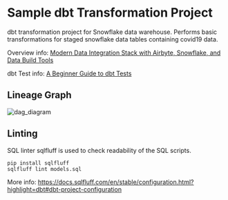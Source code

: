 # Sample dbt Transformation Project

dbt transformation project for Snowflake data warehouse. Performs basic transformations for staged snowflake data tables containing covid19 data.

Overview info: [Modern Data Integration Stack with Airbyte, Snowflake, and Data Build Tools](https://selectfrom.dev/modern-data-integration-stack-with-airbyte-snowflake-and-dbt-795fdecf2035)

dbt Test info: [A Beginner Guide to dbt Tests](https://blog.devgenius.io/a-beginner-guide-to-dbt-tests-31ddc4178170)

## Lineage Graph

![dag_diagram](../airbyte_dbt_covid19/imgs/dbt_SampleLineageGraph.png)

## Linting

SQL linter sqlfluff is used to check readability of the SQL scripts.

```
pip install sqlfluff
sqlfluff lint models.sql
```

More info: https://docs.sqlfluff.com/en/stable/configuration.html?highlight=dbt#dbt-project-configuration